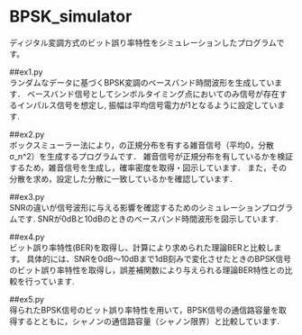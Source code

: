 # BPSK_simulator
ディジタル変調方式のビット誤り率特性をシミュレーションしたプログラムです。

##ex1.py<br>
ランダムなデータに基づくBPSK変調のベースバンド時間波形を生成しています．
ベースバンド信号としてシンボルタイミング点においてのみ信号が存在するインパルス信号を想定し, 振幅は平均信号電力が1となるように設定しています.

##ex2.py<br>
ボックスミューラー法により，の正規分布を有する雑音信号（平均0，分散σ_n^2）を生成するプログラムです．
雑音信号が正規分布を有しているかを検証するため，雑音信号を生成し，確率密度を取得・図示しています．
また，その分散を求め，設定した分散に一致しているかを確認しています．

##ex3.py<br>
SNRの違いが信号波形に与える影響を確認するためのシミュレーションプログラムです.
SNRが0dBと10dBのときのベースバンド時間波形を図示しています.

##ex4.py<br>
ビット誤り率特性(BER)を取得し、計算により求められた理論BERと比較します。
具体的には、SNRを0dB～10dBまで1dB刻みで変化させたときのBPSK信号のビット誤り率特性を取得し，誤差補関数により与えられる理論BER特性との比較を行っています.

##ex5.py<br>
得られたBPSK信号のビット誤り率特性を用いて，BPSK信号の通信路容量を取得するとともに，シャノンの通信路容量（シャノン限界）と比較しています.
